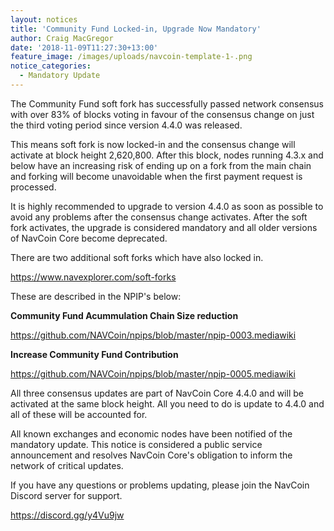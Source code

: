 ```yaml
---
layout: notices
title: 'Community Fund Locked-in, Upgrade Now Mandatory'
author: Craig MacGregor
date: '2018-11-09T11:27:30+13:00'
feature_image: /images/uploads/navcoin-template-1-.png
notice_categories:
  - Mandatory Update
---
```

The Community Fund soft fork has successfully passed network consensus with over 83% of blocks voting in favour of the consensus change on just the third voting period since version 4.4.0 was released.

<!--more-->

This means soft fork is now locked-in and the consensus change will activate at block height 2,620,800. After this block, nodes running 4.3.x and below have an increasing risk of ending up on a fork from the main chain and forking will become unavoidable when the first payment request is processed.

It is highly recommended to upgrade to version 4.4.0 as soon as possible to avoid any problems after the consensus change activates. After the soft fork activates, the upgrade is considered mandatory and all older versions of NavCoin Core become deprecated.

There are two additional soft forks which have also locked in. 

<https://www.navexplorer.com/soft-forks>

These are described in the NPIP's below:

**Community Fund Acummulation Chain Size reduction**

<https://github.com/NAVCoin/npips/blob/master/npip-0003.mediawiki>

**Increase Community Fund Contribution**

<https://github.com/NAVCoin/npips/blob/master/npip-0005.mediawiki>

All three consensus updates are part of NavCoin Core 4.4.0 and will be activated at the same block height. All you need to do is update to 4.4.0 and all of these will be accounted for.

All known exchanges and economic nodes have been notified of the mandatory update. This notice is considered a public service announcement and resolves NavCoin Core's obligation to inform the network of critical updates.

If you have any questions or problems updating, please join the NavCoin Discord server for support.

<https://discord.gg/y4Vu9jw>
